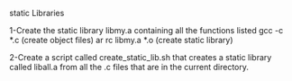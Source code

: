 static Libraries

1-Create the static library libmy.a containing all the functions listed 
      gcc -c *.c (create object files)
      ar rc libmy.a *.o (create static library)
      
2-Create a script called create_static_lib.sh that creates a static library called liball.a from all the .c files that are in the current directory.
